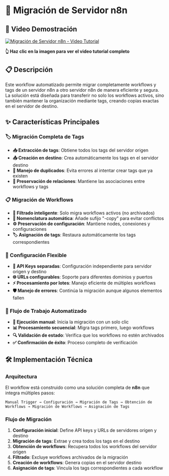 # 🔄 Migración de Servidor n8n

## 🎥 Video Demostración

[![Migración de Servidor n8n - Video Tutorial](https://img.youtube.com/vi/oJyWpDfHgXc/maxresdefault.jpg)](https://youtu.be/oJyWpDfHgXc)

**👆 Haz clic en la imagen para ver el video tutorial completo**

## 📋 Descripción

Este workflow automatizado permite migrar completamente workflows y tags de un servidor n8n a otro servidor n8n de manera eficiente y segura. La solución está diseñada para transferir no solo los workflows activos, sino también mantener la organización mediante tags, creando copias exactas en el servidor de destino.

## ✨ Características Principales

### 🏷️ Migración Completa de Tags

- **📥 Extracción de tags**: Obtiene todos los tags del servidor origen
- **📤 Creación en destino**: Crea automáticamente los tags en el servidor destino
- **🔄 Manejo de duplicados**: Evita errores al intentar crear tags que ya existen
- **🔗 Preservación de relaciones**: Mantiene las asociaciones entre workflows y tags

### 📋 Migración de Workflows

- **🎯 Filtrado inteligente**: Solo migra workflows activos (no archivados)
- **📝 Nomenclatura automática**: Añade sufijo "-copy" para evitar conflictos
- **⚙️ Preservación de configuración**: Mantiene nodes, conexiones y configuraciones
- **🏷️ Asignación de tags**: Restaura automáticamente los tags correspondientes

### 🔧 Configuración Flexible

- **🔑 API Keys separadas**: Configuración independiente para servidor origen y destino
- **🌐 URLs configurables**: Soporte para diferentes dominios y puertos
- **⚡ Procesamiento por lotes**: Manejo eficiente de múltiples workflows
- **🛡️ Manejo de errores**: Continúa la migración aunque algunos elementos fallen

### 🔄 Flujo de Trabajo Automatizado

- **🚀 Ejecución manual**: Inicia la migración con un solo clic
- **📊 Procesamiento secuencial**: Migra tags primero, luego workflows
- **🔍 Validación de estado**: Verifica que los workflows no estén archivados
- **✅ Confirmación de éxito**: Proceso completo de verificación

## 🛠️ Implementación Técnica

### Arquitectura

El workflow está construido como una solución completa de **n8n** que integra múltiples pasos:

```
Manual Trigger → Configuración → Migración de Tags → Obtención de Workflows → Migración de Workflows → Asignación de Tags
```

### Flujo de Migración

1. **Configuración inicial**: Define API keys y URLs de servidores origen y destino
2. **Migración de tags**: Extrae y crea todos los tags en el destino
3. **Obtención de workflows**: Recupera todos los workflows del servidor origen
4. **Filtrado**: Excluye workflows archivados de la migración
5. **Creación de workflows**: Genera copias en el servidor destino
6. **Asignación de tags**: Vincula los tags correspondientes a cada workflow
